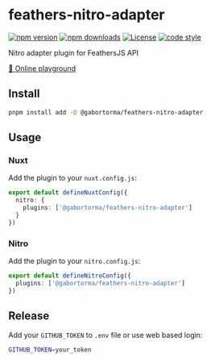 # feathers-nitro-adapter

[![npm version][npm-version-src]][npm-version-href]
[![npm downloads][npm-downloads-src]][npm-downloads-href]
[![License][license-src]][license-href]
[![code style][code-style-src]][code-style-href]

Nitro adapter plugin for FeathersJS API

[🏀 Online playground](https://stackblitz.com/github/gabortorma/feathers-nitro-adapter?file=playground%2Fapp.vue)

## Install

```bash
pnpm install add -D @gabortorma/feathers-nitro-adapter
```

## Usage

### Nuxt

Add the plugin to your `nuxt.config.js`:

```ts
export default defineNuxtConfig({
  nitro: {
    plugins: ['@gabortorma/feathers-nitro-adapter']
  }
})
```

### Nitro

Add the plugin to your `nitro.config.js`:

```ts
export default defineNitroConfig({
  plugins: ['@gabortorma/feathers-nitro-adapter']
})
```

## Release

Add your `GITHUB_TOKEN` to `.env` file or use web based login:

```bash
GITHUB_TOKEN=your_token
```

<!-- Badges -->

[npm-version-src]: https://img.shields.io/npm/v/@gabortorma/feathers-nitro-adapter/latest.svg?style=flat&colorA=18181B&colorB=28CF8D
[npm-version-href]: https://npmjs.com/package/@gabortorma/feathers-nitro-adapter
[npm-downloads-src]: https://img.shields.io/npm/dm/@gabortorma/feathers-nitro-adapter.svg?style=flat&colorA=18181B&colorB=28CF8D
[npm-downloads-href]: https://npmjs.com/package/@gabortorma/feathers-nitro-adapter
[license-src]: https://img.shields.io/npm/l/@gabortorma/feathers-nitro-adapter.svg?style=flat&colorA=18181B&colorB=28CF8D
[license-href]: https://npmjs.com/package/@gabortorma/feathers-nitro-adapter
[code-style-src]: https://antfu.me/badge-code-style.svg
[code-style-href]: https://github.com/gabortorma/antfu-eslint-config
